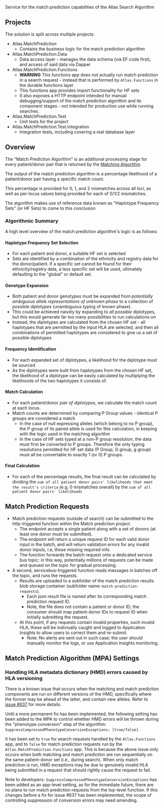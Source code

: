 Service for the match prediction capabilities of the Atlas Search Algorithm

## Projects

The solution is split across multiple projects:

- Atlas.MatchPrediction
  - Contains the business logic for the match prediction algorithm
- Atlas.MatchPrediction.Data
  - Data access layer - manages the data schema (via EF code first), and access of said data via Dapper
- Atlas.MatchPrediction.Functions
  - **WARNING** This functions app does not actually run match prediction in a search request - instead that is performed by `Atlas.Functions` in the durable functions layer
  - This functions app provides import functionality for HF sets
  - It also exposes a HTTP endpoint intended for manual debugging/support of the match prediction algorithm and its component stages - not intended for production use while running searches.
- Atlas.MatchPrediction.Test
  - Unit tests for the project
- Atlas.MatchPrediction.Test.Integration
  - Integration tests, including covering a real database layer

## Overview

The "Match Prediction Algorithm" is an additional processing stage for every patient/donor pair that is returned by the 
[Matching Algorithm](README_MatchingAlgorithm.md).

The output of the match prediction algorithm is a percentage likelihood of a patient/donor pair having a specific match count. 

This percentage is provided for 0, 1, and 2 mismatches across all loci, as well as 
per-locus values being provided for each of 0/1/2 mismatches.

The algorithm makes use of reference data known as "Haplotype Frequency Sets" (or HF Sets) to come to this conclusion


### Algorithmic Summary

A high level overview of the match prediction algorithm's logic is as follows: 

#### Haplotype Frequency Set Selection
  * For each patient and donor, a suitable HF set is selected
  * Sets are identified by a combination of the ethnicity and registry data for the donor/patient. If a specific set cannot be found 
  for their ethnicity/registry data, a less specific set will be used, ultimately defaulting to the "global" or default set.
  
#### Genotype Expansion
  * Both patient and donor genotypes must be expanded from _potentially ambiguous allele representations of unknown phase_
  to a collection of possible *diplotypes* (unambiguous typing of known phase).
  * This could be achieved naively by expanding to *all possible* diplotypes, but this would generate far too many possibilities to run calculations on
  * Instead, the diplotypes are calculated from the chosen HF set - all haplotypes that are permitted by the input HLA are selected, and
  then all combinations of permitted haplotypes are considered to give us a set of possible diplotypes

#### Frequency Identification
  * For each expanded set of diplotypes, a likelihood for the diplotype must be sourced
  * As the diplotypes were built from haplotypes from the chosen HF set, the likelihood of a diplotype can be easily calculated 
  by multiplying the likelihoods of the two haplotypes it consists of.

#### Match Calculation
  * For each patient/donor *pair of diplotypes*, we calculate the match count at each locus. 
  * Match counts are determined by comparing P Group values - identical P groups are considered a match
    * In the case of null expressing alleles (which belong to no P group), the P group of its paired allele is used for this calculation, in keeping with the logic used in the matching algorithm
    * In the case of HF sets typed at a non-P group resolution, the data must first be converted to P groups. Therefore the only typing resolutions
    permitted for HF set data (P Group, G group, g group) must all be convertable to exactly 1 (or 0) P groups.

#### Final Calculation
  * For each of the percentage results, the final result can be calculated by dividing the `sum of all patient donor pairs' likelihoods that meet the result's criteria`
    (e.g. 0 mismatches overall) by the `sum of all patient donor pairs' likelihoods`


## Match Prediction Requests
- Match prediction requests (outside of search) can be submitted to the http-triggered function within the Match prediction project.
  - The endpoint accepts a single patient along with a set of donors (at least one donor must be submitted).
  - The endpoint will return a unique request ID for each valid donor input in the batch, and will return validation errors for any invalid donor inputs, i.e, those missing required info.
  - The function forwards the batch request onto a dedicated service bus topic; in this way, potentially millions of requests can be made and queued on the topic for gradual processing.
- A second, servicebus-triggered function reads messages in batches off the topic, and runs the requests.
  - Results are uploaded to a subfolder of the match prediction results blob storage container (subfolder name: `match-prediction-requests`).
    - Each json result file is named after its corresponding match prediction request ID.
    - Note, the file does not contain a patient or donor ID; the consumer should map patient-donor IDs to request ID when initially submitting the request.
  - At this point, if any requests contain invalid properties, such invalid HLA, these will be indiviually caught and logged to Application Insights to allow users to correct them and re-submit.
    - Note: No alerts are sent out in such case; the user should manually monitor the logs, or use Application Insights monitoring.


## Match Prediction Algorithm (MPA) Settings

### Handling HLA metadata dictionary (HMD) errors caused by HLA versioning

There is a known issue that occurs when the matching and match prediction components are run on different versions of the HMD, specifically where the former may be ahead of the latter, and contain new alleles. Refer to [issue #637](https://github.com/Anthony-Nolan/Atlas/issues/637) for more details.

Until a more permanent fix has been implemented, the following setting has been added to the MPA to control whether HMD errors will be thrown during the "phenotype conversion" step of the algorithm: `SuppressCompressedPhenotypeConversionExceptions: [true/false]`.

It has been set to `true` for search requests handled by the `Atlas.Functions` app, and to `false` for match prediction requests run by the `Atlas.MatchPrediction.Functions` app. This is because the above issue only occurs when both matching and match prediction are run sequentially on the same patient-donor set (i.e., during search). When only match prediction is run, HMD exceptions may be due to genuinely invalid HLA being submitted in a request that should rightly cause the request to fail.

Note to developers: `SuppressCompressedPhenotypeConversionExceptions` has been added as an app-level setting, as for the immediate future, there are no plans to run match prediction requests from the top-level function. If this changes before a fix for issue #637 has been implemented, the scope of controlling suppression of conversion errors may need amending.